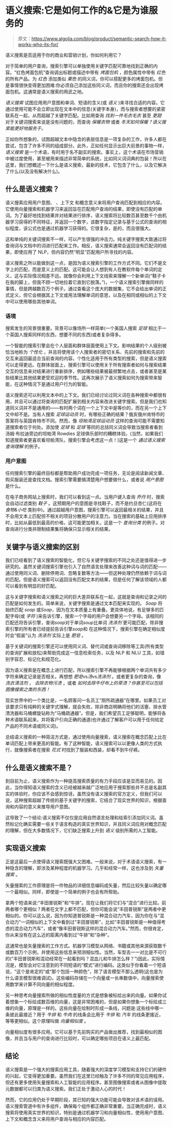 # 语义搜索:它是如何工作的&它是为谁服务的

> 原文：<https://www.algolia.com/blog/product/semantic-search-how-it-works-who-its-for/>

语义搜索是否适用于你的商业和营销计划，你如何利用它？

对于简单的用户查询，搜索引擎可以单独使用关键字匹配可靠地找到正确的内容。“红色烤面包机”查询调出标题或描述中带有 *烤面包机* ，颜色属性中带有 *红色* 的所有产品。为 *红色* 添加类似 *栗色* 的同义词，你可以搭配更多的烤面包机。但是事情很快变得更加困难:你必须自己添加这些同义词，而且你的搜索还会出现烤面包机。这通常是语义搜索的用武之地。

*语义搜索* 试图应用用户意图和单词、短语的含义(或 *语义* )来寻找合适的内容。它通过使用可能不会立即出现在文本中的信息(关键字本身)，而与搜索者想要的紧密联系在一起，从而超越了关键字匹配。比如用查询 *找到一件毛衣毛衣* 甚至 *更甜* 对于关键词搜索来说是没有问题的，而查询 *保暖衣物* 或者 *冬天如何保暖？语义搜索能更好地服务于。*

正如你所想象的，试图超越文本中隐含的表层信息是一项复杂的工作，许多人都在尝试，包含了许多不同的组成部分。此外，正如任何显示出巨大前景的事物一样， *语义搜索* 是一个术语，有时用于名不副实的搜索。事实上，这个术语在市场营销中被过度使用，甚至被用来描述非常简单的系统，比如同义词词典的包装！所以在这里，我们想概述一下什么是语义搜索，最新的技术，它包含了什么，以及它解决了什么(以及没有解决什么)。

## [](#what-is-semantic-search)什么是语义搜索？

语义搜索应用用户意图、 、上下文 和概念意义来将用户查询匹配到相应的内容。它使用向量搜索和机器学习来返回旨在匹配用户查询的结果，即使没有匹配的单词。为了最好地找到结果并对结果进行排序，语义搜索将比较数百甚至数千个由机器学习获得的不同特征，并返回一个数字，该数字指定记录与基于公式的查询的相似程度，该公式也是通过机器学习获得的。它很复杂，是的，而且很强大。

这和单纯的关键词搜索不一样，可以产生很强的冲击力。纯关键字搜索大致通过将查询词与文档中的词进行匹配来工作。相反，语义搜索通常会返回没有匹配词的结果，即使应用了 NLP，但内容仍然“明显”匹配用户所寻找的内容。

语义搜索之所以能做到这一点，是因为语义搜索引擎的工作方式不同。它们不是文字上的匹配，而是意义上的匹配。这可能会让人想到有人在教软件每个单词的定义，这与实际情况相差不远。就像你会利用上下文线索来理解一个新单词(“鞋子卡在我的脚上，但我不顾一切地拉着它直到它脱落。”)，一个语义搜索引擎做同样的事情，但是跨越数百万个例子。通过查看这个庞大的数据集，它不会给出单词的正式定义，但它会根据其上下文或用法理解单词的意思，以及在相同或相似的上下文中可以使用哪些其他单词。

### [](#context)语境

搜索发生的背景很重要。背景可以像场所一样简单(一个美国人搜索 *足球* 相比于一个英国人搜索同样的东西，想要不同的东西)或者复杂得多。

一个智能的搜索引擎会在个人层面和群体层面使用上下文。影响结果的个人级别被恰当地称为 *个性化* ，并且将使用该个人搜索者的密切关系、先前的搜索和先前的交互来返回最适合当前查询的内容。个性化适用于所有类型的搜索，但是语义搜索可以走得更远。在群体层面上，搜索引擎可以使用关于所有搜索者如何与搜索结果交互的信息来对结果进行重新排序，例如哪些结果被最频繁地点击，或者甚至是某些结果比其他结果更受欢迎的季节性。这再次展示了语义搜索如何为搜索带来智能，在这种情况下是通过用户行为的智能。

语义搜索还可以利用文本中的上下文。我们已经讨论过同义词在各种搜索中都很有用，并且可以通过将查询的匹配扩展到相关内容来改进关键字搜索。但是我们也知道同义词并不是通用的——有时两个词在一个上下文中是等价的，而在另一个上下文中却不是。当有人搜索 *足球运动员* 时，有哪些正确的结果？俄亥俄州肯特市的答案将与英国肯特市不同。然而，像 *坦帕湾足球运动员* 这样的查询可能不需要知道搜索者位于何处。添加使 *足球* 和 *足球* 等同的总括同义词会导致当搜索者看到汤姆·布拉迪旁边的坦帕湾 Rowdies 足球俱乐部时的糟糕体验。(当然，如果我们知道搜索者更喜欢看坦帕湾队，搜索引擎会考虑这一点！)这是一个 *通过语义搜索查询理解* 的例子。

### [](#user-intent)用户意图

任何搜索引擎的最终目标都是帮助用户成功完成一项任务，无论是阅读新闻文章、购买服装还是查找文档。搜索引擎需要搞清楚用户想要做什么，或者说 *用户意图* 是什么。

在电子商务网站上搜索时，我们可以看到这一点。当用户键入查询 *乔丹* 时，搜索会自动过滤类别 *鞋子* 。这预期用户的意图是寻找鞋子，而不是约旦杏仁(这将在 *食物&小吃* 类别中)。通过超越用户意图，搜索引擎可以返回最相关的结果，并且不会用文本上匹配但不相关的项目分散用户的注意力。当在搜索的基础上应用排序时，比如从最低到最高的价格，这可能更加相关。这是一个 *查询分类* 的例子。对查询进行分类并限制结果集将确保只显示相关的结果。

## [](#difference-between-keyword-and-semantic-search)关键字与语义搜索的区别

我们已经看到了语义搜索的智能化，但它与关键字搜索的不同之处还是值得进一步研究的。虽然关键词搜索引擎也引入了自然语言处理来改善这种词与词的匹配——通过使用同义词、删除停用词、忽略复数等方法——但这种处理仍然依赖于词与词的匹配。但是语义搜索可以返回没有匹配文本的结果，但是任何了解该领域的人都可以看到有明显的好匹配。

这与关键字搜索和语义搜索之间的巨大差异联系在一起，这就是查询和记录之间的匹配是如何发生的。简单来说，关键字搜索是通过文本匹配来实现的。 *Soap* 将始终匹配 *soap* 或*Soap*，因为在文本质量上有重叠。更具体地说，有足够多的匹配字母(或 *字符* )来告诉引擎，搜索一个字母的用户会想要另一个字母。该相同的匹配还将告诉引擎，查询*soap*对于单词*soup*比单词 *洗涤剂* 更可能匹配，除非搜索引擎的所有者已经提前告诉引擎*soap*和 在这种情况下，搜索引擎在确定相似度时会“假装”认为 *洗涤剂* 实际上是 *肥皂* 。

基于关键词的搜索引擎还可以使用同义词、替代词或查询词移除等工具(所有类型的查询扩展和放松)来帮助完成这一信息检索任务，以及 NLP 和 NLU 工具，如错别字容忍、标记化和规范化。

因为语义搜索是在概念上进行匹配，所以搜索引擎不再能够根据两个单词共有多少字符来确定记录是否相关。再想想 *肥皂*vs*汤*vs*洗涤剂* 。或者更复杂的查询，像 *洗衣清洁剂* ， *去除衣物污渍* ，或者 *如何去除牛仔布上的草渍？你甚至可以包括图像搜索之类的东西！*

现实世界中的一个类比是，一名顾客问一名员工“厕所疏通器”在哪里。如果员工对该要求只有纯粹的关键字式理解，就会失败，除非商店明确将他们的活塞、排水管清洗器和马桶螺旋钻称为“马桶疏通器”。但是，我们希望员工足够聪明，能够将各种术语联系起来，并将客户引向正确的通道(也许通过了解客户可以用于任何给定产品的不同术语或同义词)。

总结语义搜索的一种简洁方式是，通过使用向量搜索，语义搜索在概念匹配上比在单词匹配上带来更高的智能。有了这种智能，语义搜索可以以更像人类的方式执行，就像搜索者在搜索 *花式* 时找到了服装和西装，却看不到牛仔裤。

## [](#what-is-semantic-search-not)什么是语义搜索不是？

到目前为止，语义搜索作为一种提高搜索质量的有力手段应该是显而易见的。因此，当你得知语义搜索的含义已经被越来越广泛地应用于搜索那些并不总是名副其实的体验时，你应该不会感到惊讶。虽然没有语义搜索的官方定义，但我们可以说，这种搜索超越了传统的基于关键字的搜索，它结合了现实世界的知识，根据查询和内容的意义来推导用户意图。

这导致了一个结论:语义搜索不仅仅是应用自然语言处理和给索引添加同义词。虽然标记化确实需要一些关于语言构造的真实世界知识，并且同义词应用对概念匹配的理解，但在大多数情况下，它们缺乏搜索上升到 *语义* 级别所需的人工智能。

## [](#implementation-of-semantic-search)实现语义搜索

正是这最后一点使得语义搜索既强大又困难。一般来说，对于术语语义搜索，有一种隐含的理解，即涉及某种程度的机器学习。几乎和经常一样，这也涉及到 *矢量搜索* 。

矢量搜索的工作原理是将一件物品的详细信息编码成矢量，然后比较矢量以确定哪一个最相似。同样，即使是一个简单的例子也会有所帮助。

拿两个短语来说:“丰田普锐斯”和“牛排”。现在让我们将它们与“混合”进行比较。前两者哪个更相似？两者在文字上都不匹配，但你可能会说“丰田普锐斯”是两者中更相似的。你可以这么说，因为你知道普锐斯是一种混合动力汽车，因为你在与“混合动力”一词相似的上下文中看到过“丰田普锐斯”，比如“丰田普锐斯是一种值得考虑的混合动力汽车”，或者“像丰田普锐斯这样的混合动力汽车。”然而，你很肯定，你从来没有在这么近的距离内看到过“牛排”和“杂种”。

这通常也是矢量搜索的工作方式。机器学习模型从网络、书籍或其他来源获取数千或数百万个示例，并使用这些信息来预测相似性。当然，车型去一一对比是不可行的(“丰田普锐斯和混动经常在一起看到吗？混血儿和牛排怎么样？”)因此，实际情况是，模型会对它注意到的不同短语的“模式”进行编码。这类似于你看着一个短语说，“这个是肯定的”或“那个包括一种颜色”，除了语言模型不那么透明(这也是为什么语言模型很难调试)。这些编码存储在一个向量或一长串数值中，向量搜索使用数学来计算不同向量的相似程度。

另一种思考向量搜索所做的相似性度量的方式是想象被标绘出来的向量。如果你试着想象一个标绘成数百维的向量，这是非常困难的，但是如果你想象一个标绘成三维的向量，原理是一样的。这些向量在绘制时形成一条线，问题是:这些线中哪一条彼此最接近？用于 *牛排* 和 *牛肉* 的线条会比用于 *牛排* 和 *汽车* 的线条更接近，等等更相似。这个原理叫做 *向量相似度* 。

向量相似度有很多应用。它可以基于先前购买的产品做出推荐，找到最相似的图像，并且当与用户的查询进行比较时，可以确定哪些项目在语义上最匹配。

## [](#conclusion)结论

语义搜索是一个强大的搜索应用工具，随着强大的深度学习模型和支持它们的硬件的兴起，它变得更加重要。虽然我们在这里已经触及了许多不同的常见应用程序，但还有更多使用矢量搜索和人工智能的应用程序。甚至图像搜索或者从图像中提取元数据都可以归类为语义搜索。我们正处于激动人心的时代！

然而，它的应用仍处于早期阶段，其已知的强大功能可能会导致对该术语的误用。语义搜索管道中有许多组件，确保每个组件都正确非常重要。当正确完成时，语义搜索将使用真实世界的知识，特别是通过机器学习和向量相似性，使用用户意图、上下文和概念含义来将用户查询与相应的内容匹配。